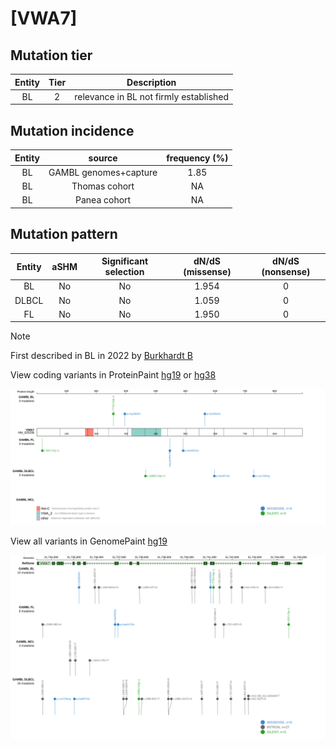 # [VWA7]

## Mutation tier

|Entity|Tier|Description                           |
|:------:|:----:|--------------------------------------|
|BL    |2   |relevance in BL not firmly established|
## Mutation incidence

|Entity|source               |frequency (%)|
|:------:|:---------------------:|:-------------:|
|BL    |GAMBL genomes+capture|1.85         |
|BL    |Thomas cohort        |  NA         |
|BL    |Panea cohort         |  NA         |

## Mutation pattern

|Entity|aSHM|Significant selection|dN/dS (missense)|dN/dS (nonsense)|
|:------:|:----:|:---------------------:|:----------------:|:----------------:|
|BL    |No  |No                   |1.954           |0               |
|DLBCL |No  |No                   |1.059           |0               |
|FL    |No  |No                   |1.950           |0               |


> [!NOTE]
> First described in BL in 2022 by [Burkhardt B](https://pubmed.ncbi.nlm.nih.gov/35794096)

View coding variants in ProteinPaint [hg19](https://www.bcgsc.ca/downloads/morinlab/GAMBL/test/genes/VWA7_protein.html)  or [hg38](https://www.bcgsc.ca/downloads/morinlab/GAMBL/test/genes/VWA7_protein_hg38.html)

![image](images/proteinpaint/VWA7_NM_025258.svg)

View all variants in GenomePaint [hg19](https://www.bcgsc.ca/downloads/morinlab/GAMBL/test/genes/VWA7.html)

![image](images/proteinpaint/VWA7.svg)
